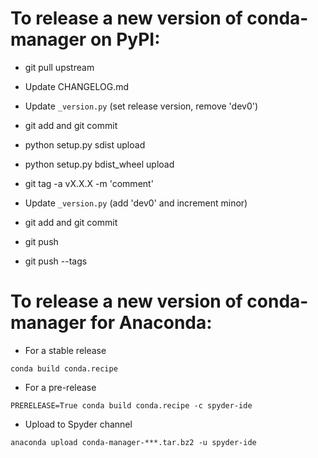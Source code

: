 # To release a new version of **conda-manager** on PyPI:

* git pull upstream

* Update CHANGELOG.md

* Update `_version.py` (set release version, remove 'dev0')

* git add and git commit

* python setup.py sdist upload

* python setup.py bdist_wheel upload

* git tag -a vX.X.X -m 'comment'

* Update `_version.py` (add 'dev0' and increment minor)

* git add and git commit

* git push

* git push --tags


# To release a new version of **conda-manager** for Anaconda:

* For a stable release

`conda build conda.recipe`

* For a pre-release

`PRERELEASE=True conda build conda.recipe -c spyder-ide`

* Upload to Spyder channel

`anaconda upload conda-manager-***.tar.bz2 -u spyder-ide`
